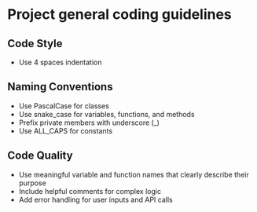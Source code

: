 # Project general coding guidelines

## Code Style
- Use 4 spaces indentation

## Naming Conventions
- Use PascalCase for classes
- Use snake_case for variables, functions, and methods
- Prefix private members with underscore (_)
- Use ALL_CAPS for constants

## Code Quality
- Use meaningful variable and function names that clearly describe their purpose
- Include helpful comments for complex logic
- Add error handling for user inputs and API calls
